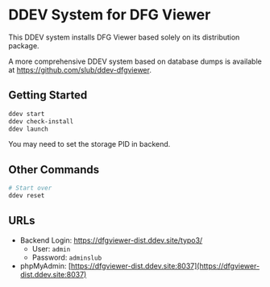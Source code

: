 # DDEV System for DFG Viewer

This DDEV system installs DFG Viewer based solely on its distribution package.

A more comprehensive DDEV system based on database dumps is available at https://github.com/slub/ddev-dfgviewer.

## Getting Started

```bash
ddev start
ddev check-install
ddev launch
```

You may need to set the storage PID in backend.

## Other Commands

```bash
# Start over
ddev reset
```

## URLs

- Backend Login: https://dfgviewer-dist.ddev.site/typo3/
  - User: `admin`
  - Password: `adminslub`
- phpMyAdmin: [https://dfgviewer-dist.ddev.site:8037](https://dfgviewer-dist.ddev.site:8037)
